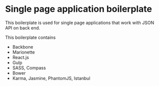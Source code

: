 # Single page application boilerplate

This boilerplate is used for single page applications that work with JSON API on back end.

This boilerplate contains

* Backbone
* Marionette
* React.js
* Gulp
* SASS, Compass
* Bower
* Karma, Jasmine, PhantomJS, Istanbul
